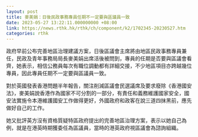 ```yaml
---
layout: post
title: 麥美娟：日後民政事務專員任期不一定要與區議員一致
date: 2023-05-27 13:22:11.000000000 +08:00
link: https://news.rthk.hk/rthk/ch/component/k2/1702345-20230527.htm
categories: rthk
---
```


政府早前公布完善地區治理建議方案，日後區議會主席將由地區民政事務專員兼任，民政及青年事務局局長麥美娟出席活後被問到，專員的任期是否要與區議會看齊，她表示，相信公務員每次有職位調動都有詳細交接，不少地區項目亦跨越幾位專員，因此專員任期不一定要與區議員一致。

對於英國發表香港問題半年報告，關注削減區議會民選議席及要求廢除《香港國安法》，麥美娟說香港作為國家不可分割的一部分，有責任和義務維護國家安全，國安法實施令本港維護國安工作做得更好，外國政府和政客在說三道四抹黑前，應先做好自己的工作。

她又批評英方沒有資格質疑特區政府提出的完善地區治理方案，表示以她自己為例，就是在港英時期獲委任為區議員，當時的港英政府視區議會為諮詢組織。
